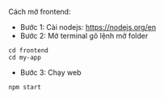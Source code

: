 Cách mở frontend:
* Bước 1: Cài nodejs: https://nodejs.org/en
* Bước 2: Mở terminal gõ lệnh mở folder
```
cd frontend
cd my-app
```
* Bước 3: Chạy web
```
npm start
```
